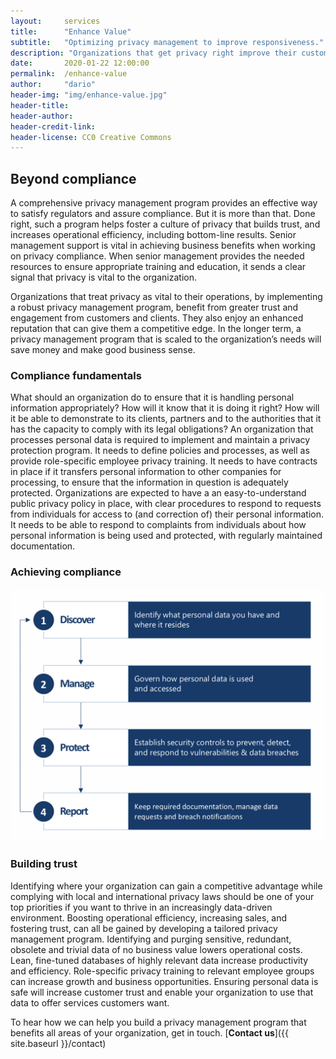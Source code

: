 ```yaml
---
layout:     services
title:      "Enhance Value"
subtitle:   "Optimizing privacy management to improve responsiveness."
description: "Organizations that get privacy right improve their customer relationships, operational efficiency, and bottom-line results."
date:       2020-01-22 12:00:00
permalink:  /enhance-value
author:     "dario"
header-img: "img/enhance-value.jpg"
header-title:
header-author:
header-credit-link:
header-license: CC0 Creative Commons
---
```


## Beyond compliance
A comprehensive privacy management program provides an effective way to satisfy regulators and assure compliance. But it is more than that. Done right, such a program helps foster a culture of privacy that builds trust, and increases operational efficiency, including bottom-line results. Senior management support is vital in achieving business benefits when working on privacy compliance. When senior management provides the needed resources to ensure appropriate training and education, it sends a clear signal that privacy is vital to the organization. 

Organizations that treat privacy as vital to their operations, by implementing a robust privacy management program, benefit from greater trust and engagement from customers and clients. They also enjoy an enhanced reputation that can give them a competitive edge. In the longer term, a privacy management program that is scaled to the organization’s needs will save money and make good business sense.

### Compliance fundamentals 
What should an organization do to ensure that it is handling personal information appropriately? How will it know that it is doing it right? How will it be able to demonstrate to its clients, partners and to the authorities that it has the capacity to comply with its legal obligations? An organization that processes personal data is required to implement and maintain a privacy protection program. It needs to define policies and processes, as well as provide role-specific employee privacy training. It needs to have contracts in place if it transfers personal information to other companies for processing, to ensure that the information in question is adequately protected. Organizations are expected to have a an easy-to-understand public privacy policy in place, with clear procedures to respond to requests from individuals for access to (and correction of) their personal information. It needs to be able to respond to complaints from individuals about how personal information is being used and protected, with regularly maintained documentation.

### Achieving compliance
![4 step compliance methodology](img/compliance4stepmethodology.png)

### Building trust  
Identifying where your organization can gain a competitive advantage while complying with local and international privacy laws should be one of your top priorities if you want to thrive in an increasingly data-driven environment. Boosting operational efficiency, increasing sales, and fostering trust, can all be gained by developing a tailored privacy management program. Identifying and purging sensitive, redundant, obsolete and trivial data of no business value lowers operational costs. Lean, fine-tuned databases of highly relevant data increase productivity and efficiency. Role-specific privacy training to relevant employee groups can increase growth and business opportunities. Ensuring personal data is safe will increase customer trust and enable your organization to use that data to offer services customers want.

To hear how we can help you build a privacy management program that benefits all areas of your organization, get in touch. [**Contact us**]({{ site.baseurl }}/contact)
